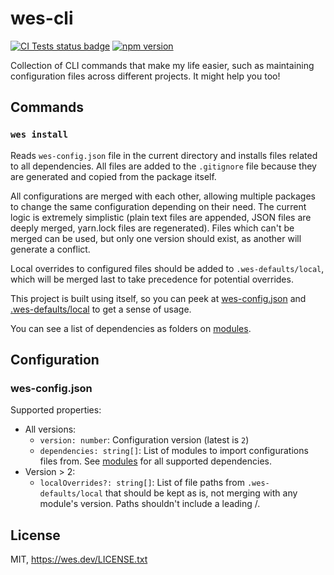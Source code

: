 # wes-cli

[![CI Tests status badge](https://github.com/WesSouza/wes-cli/actions/workflows/lint-typecheck-test-build.yml/badge.svg)](https://github.com/WesSouza/wes-cli/actions/workflows/lint-typecheck-test-build.yml?query=branch%3Amain) [![npm version](https://badge.fury.io/js/wes-cli.svg)](https://www.npmjs.com/package/wes-cli)

Collection of CLI commands that make my life easier, such as maintaining
configuration files across different projects. It might help you too!

## Commands

### `wes install`

Reads `wes-config.json` file in the current directory and installs files related
to all dependencies. All files are added to the `.gitignore` file because they
are generated and copied from the package itself.

All configurations are merged with each other, allowing multiple packages to
change the same configuration depending on their need. The current logic is
extremely simplistic (plain text files are appended, JSON files are deeply
merged, yarn.lock files are regenerated). Files which can't be merged can be
used, but only one version should exist, as another will generate a conflict.

Local overrides to configured files should be added to `.wes-defaults/local`,
which will be merged last to take precedence for potential overrides.

This project is built using itself, so you can peek at
[wes-config.json](./wes-config.json) and
[.wes-defaults/local](./.wes-defaults/local) to get a sense of usage.

You can see a list of dependencies as folders on [modules](./modules).

## Configuration

### wes-config.json

Supported properties:

* All versions:
  * `version: number`: Configuration version (latest is `2`)
  * `dependencies: string[]`: List of modules to import configurations files
    from. See [modules](./modules) for all supported dependencies.
* Version > 2:
  * `localOverrides?: string[]`: List of file paths from `.wes-defaults/local`
    that should be kept as is, not merging with any module's version. Paths
    shouldn't include a leading /.

## License

MIT, https://wes.dev/LICENSE.txt
